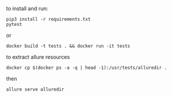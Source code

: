 to install and run:

    pip3 install -r requirements.txt
    pytest


or

    docker build -t tests . && docker run -it tests

to extract allure resources

    docker cp $(docker ps -a -q | head -1):/usr/tests/alluredir .
then

    allure serve alluredir  